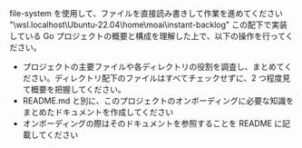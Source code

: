file-system を使用して、ファイルを直接読み書きして作業を進めてください
"\\wsl.localhost\Ubuntu-22.04\home\moai\instant-backlog"
この配下で実装している Go プロジェクトの概要と構成を理解した上で、以下の操作を行ってください。

- プロジェクトの主要ファイルや各ディレクトリの役割を調査し、まとめてください。ディレクトリ配下のファイルはすべてチェックせずに、2 つ程度見て概要を把握してください。
- README.md と別に、このプロジェクトのオンボーディングに必要な知識をまとめたドキュメントを作成してください
- オンボーディングの際はそのドキュメントを参照することを README に記載してください
